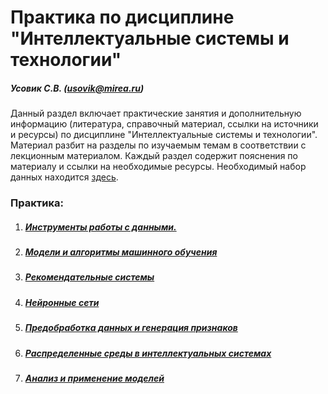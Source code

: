 Практика по дисциплине "Интеллектуальные системы и технологии"
======================

##### Усовик С.В. (usovik@mirea.ru)



Данный раздел включает практические занятия и дополнительную информацию (литература, справочный материал, ссылки на источники и ресурсы) по дисциплине "Интеллектуальные системы и технологии". Материал разбит на разделы по изучаемым темам в соответствии с лекционным материалом. Каждый раздел содержит пояснения по материалу и ссылки на необходимые ресурсы. Необходимый набор данных находится [здесь](/Practice/datasets/).



### Практика:

1. ##### [Инструменты работы с данными.](/Practice/instruments/)

2. ##### [Модели и алгоритмы машинного обучения](/Practice/models/)

3. ##### [Рекомендательные системы](/Practice/recommender%20systems/)

4. ##### [Нейронные сети](/Practice/neural%20networks/)

5. ##### [Предобработка данных и генерация признаков](/Practice/data%20preprocessing%20&%20feature%20engineering/)

6. ##### [Распределенные среды в интеллектуальных системах](/Practice/distributed%20environments%20in%20intelligent%20systems/)

7. ##### [Анализ и применение моделей](/Practice/analysis%20and%20application%20of%20models/)



